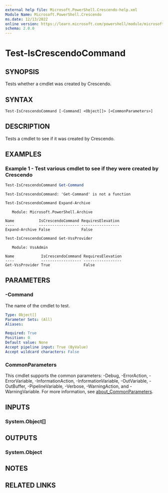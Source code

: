 ```yaml
---
external help file: Microsoft.PowerShell.Crescendo-help.xml
Module Name: Microsoft.PowerShell.Crescendo
ms.date: 12/13/2022
online version: https://learn.microsoft.com/powershell/module/microsoft.powershell.crescendo/test-iscrescendocommand?view=ps-modules&wt.mc_id=ps-gethelp
schema: 2.0.0
---
```


# Test-IsCrescendoCommand

## SYNOPSIS
Tests whether a cmdlet was created by Crescendo.

## SYNTAX

```
Test-IsCrescendoCommand [-Command] <Object[]> [<CommonParameters>]
```

## DESCRIPTION
Tests a cmdlet to see if it was created by Crescendo.

## EXAMPLES

### Example 1 - Test various cmdlet to see if they were created by Crescendo

```powershell
Test-IsCrescendoCommand Get-Command
```

```Output
Test-IsCrescendoCommand: 'Get-Command' is not a function
```

```powershell
Test-IsCrescendoCommand Expand-Archive
```

```Output
   Module: Microsoft.PowerShell.Archive

Name           IsCrescendoCommand RequiresElevation
----           ------------------ -----------------
Expand-Archive False              False
```

```powershell
Test-IsCrescendoCommand Get-VssProvider
```

```Output
   Module: VssAdmin

Name            IsCrescendoCommand RequiresElevation
----            ------------------ -----------------
Get-VssProvider True               False
```

## PARAMETERS

### -Command

The name of the cmdlet to test.

```yaml
Type: Object[]
Parameter Sets: (All)
Aliases:

Required: True
Position: 0
Default value: None
Accept pipeline input: True (ByValue)
Accept wildcard characters: False
```

### CommonParameters

This cmdlet supports the common parameters: -Debug, -ErrorAction, -ErrorVariable,
-InformationAction, -InformationVariable, -OutVariable, -OutBuffer, -PipelineVariable, -Verbose,
-WarningAction, and -WarningVariable. For more information, see
[about_CommonParameters](http://go.microsoft.com/fwlink/?LinkID=113216).

## INPUTS

### System.Object[]

## OUTPUTS

### System.Object

## NOTES

## RELATED LINKS
